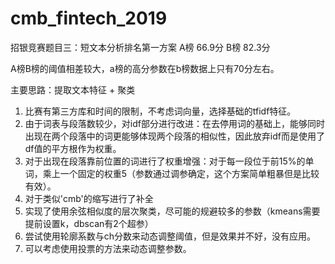 # cmb_fintech_2019
招银竞赛题目三：短文本分析排名第一方案
A榜 66.9分
B榜 82.3分

A榜B榜的阈值相差较大，a榜的高分参数在b榜数据上只有70分左右。

主要思路：提取文本特征 + 聚类
1. 比赛有第三方库和时间的限制，不考虑词向量，选择基础的tfidf特征。
2. 由于词表与段落数较少，对idf部分进行改进：在去停用词的基础上，能够同时出现在两个段落中的词更能够体现两个段落的相似性，因此放弃idf而是使用了df值的平方根作为权重。
3. 对于出现在段落靠前位置的词进行了权重增强：对于每一段位于前15%的单词，乘上一个固定的权重5（参数通过调参确定，这个方案简单粗暴但是比较有效）。
4. 对于类似'cmb'的缩写进行了补全
5. 实现了使用余弦相似度的层次聚类，尽可能的规避较多的参数（kmeans需要提前设置k，dbscan有2个超参）
6. 尝试使用轮廓系数与ch分数来动态调整阈值，但是效果并不好，没有应用。
7. 可以考虑使用投票的方法来动态调整参数。
